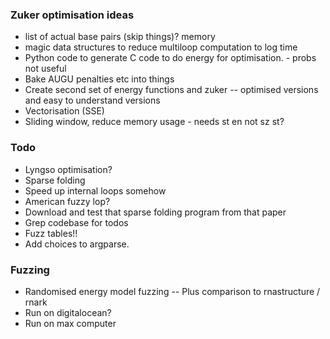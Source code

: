 ### Zuker optimisation ideas
- list of actual base pairs (skip things)? memory
- magic data structures to reduce multiloop computation to log time
- Python code to generate C code to do energy for optimisation. - probs not useful
- Bake AUGU penalties etc into things
- Create second set of energy functions  and zuker
-- optimised versions and easy to understand versions
- Vectorisation (SSE)
- Sliding window, reduce memory usage - needs st en not sz st?

### Todo
- Lyngso optimisation?
- Sparse folding
- Speed up internal loops somehow
- American fuzzy lop?
- Download and test that sparse folding program from that paper
- Grep codebase for todos
- Fuzz tables!!
- Add choices to argparse.

### Fuzzing
- Randomised energy model fuzzing
-- Plus comparison to rnastructure / rnark
- Run on digitalocean?
- Run on max computer
